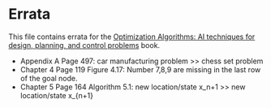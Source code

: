 # Errata

This file contains errata for the [Optimization Algorithms: AI techniques for design, planning, and control problems](https://www.manning.com/books/optimization-algorithms) book.

* Appendix A Page 497: car manufacturing problem >> chess set problem
* Chapter 4 Page 119 Figure 4.17: Number 7,8,9 are missing in the last row of the goal node.
* Chapter 5 Page 164 Algorithm 5.1: new location/state x_n+1 >> new location/state x_{n+1}
